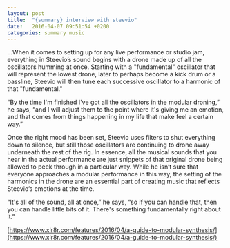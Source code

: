 ```yaml
---
layout: post
title:  "{summary} interview with steevio"
date:   2016-04-07 09:51:54 +0200
categories: summary music
---
```

...When it comes to setting up for any live performance or studio jam, everything in Steevio’s sound begins with a drone made up of all the oscillators humming at once. Starting with a "fundamental" oscillator that will represent the lowest drone, later to perhaps become a kick drum or a bassline, Steevio will then tune each successive oscillator to a harmonic of that "fundamental."

“By the time I'm finished I've got all the oscillators in the modular droning,” he says, “and I will adjust them to the point where it's giving me an emotion, and that comes from things happening in my life that make feel a certain way.”

Once the right mood has been set, Steevio uses filters to shut everything down to silence, but still those oscillators are continuing to drone away underneath the rest of the rig. In essence, all the musical sounds that you hear in the actual performance are just snippets of that original drone being allowed to peek through in a particular way. While he isn’t sure that everyone approaches a modular performance in this way, the setting of the harmonics in the drone are an essential part of creating music that reflects Steevio’s emotions at the time.

“It's all of the sound, all at once,” he says, “so if you can handle that, then you can handle little bits of it. There's something fundamentally right about it.”

[https://www.xlr8r.com/features/2016/04/a-guide-to-modular-synthesis/](https://www.xlr8r.com/features/2016/04/a-guide-to-modular-synthesis/)